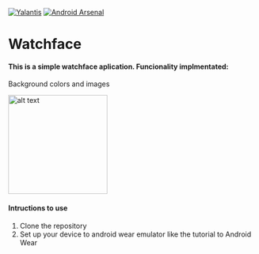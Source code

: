 [![Yalantis](https://github.com/Yalantis/Watchface-Constructor/blob/master/badge.png)](https://yalantis.com/?utm_source=github)
[![Android Arsenal](https://img.shields.io/badge/Android%20Arsenal-Watchface--Constructor-green.svg?style=true)](https://android-arsenal.com/details/1/2866)

# Watchface

#### This is a simple watchface aplication. Funcionality implmentated:

 Background colors and images

<img src="https://github.com/Yalantis/Watchface-Constructor/blob/master/app_watch_dribbble.gif" alt="alt text" style="width:200;height:200">

#### Intructions to use

1. Clone the repository
2. Set up your device to android wear emulator like the tutorial to Android Wear
